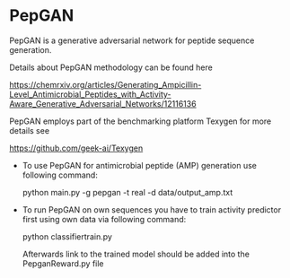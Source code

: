 # PepGAN

PepGAN is a generative adversarial network for peptide sequence generation.

Details about PepGAN methodology can be found here

https://chemrxiv.org/articles/Generating_Ampicillin-Level_Antimicrobial_Peptides_with_Activity-Aware_Generative_Adversarial_Networks/12116136

PepGAN employs part of the benchmarking platform Texygen for more details see

https://github.com/geek-ai/Texygen

* To use PepGAN for antimicrobial peptide (AMP) generation use following command:

  python main.py -g pepgan -t real -d data/output_amp.txt

* To run PepGAN on own sequences you have to train activity predictor first using own data via following command:

  python classifiertrain.py

  Afterwards link to the trained model should be added into the PepganReward.py file <br /><br />

